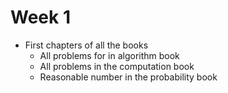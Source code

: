 # Week 1
* First chapters of all the books
    - All problems for in algorithm book
    - All problems in the computation book
    - Reasonable number in the probability book
